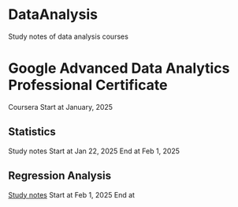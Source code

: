 # DataAnalysis
Study notes of data analysis courses
# Google Advanced Data Analytics Professional Certificate
Coursera Start at January, 2025
## Statistics
Study notes
Start at Jan 22, 2025
End at Feb 1, 2025

## Regression Analysis
[Study notes](/regressionAnalysis.md "点击去看看我的“随堂笔记”")
Start at Feb 1, 2025
End at